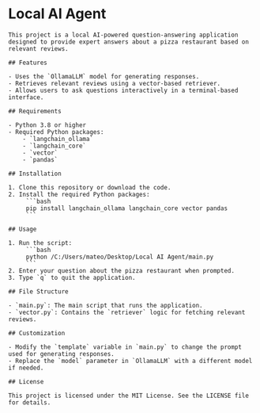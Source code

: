 # Local AI Agent

    This project is a local AI-powered question-answering application designed to provide expert answers about a pizza restaurant based on relevant reviews.

    ## Features

    - Uses the `OllamaLLM` model for generating responses.
    - Retrieves relevant reviews using a vector-based retriever.
    - Allows users to ask questions interactively in a terminal-based interface.

    ## Requirements

    - Python 3.8 or higher
    - Required Python packages:
        - `langchain_ollama`
        - `langchain_core`
        - `vector`
        - `pandas`

    ## Installation

    1. Clone this repository or download the code.
    2. Install the required Python packages:
         ```bash
         pip install langchain_ollama langchain_core vector pandas
         ```

    ## Usage

    1. Run the script:
         ```bash
         python /C:/Users/mateo/Desktop/Local AI Agent/main.py
         ```
    2. Enter your question about the pizza restaurant when prompted.
    3. Type `q` to quit the application.

    ## File Structure

    - `main.py`: The main script that runs the application.
    - `vector.py`: Contains the `retriever` logic for fetching relevant reviews.

    ## Customization

    - Modify the `template` variable in `main.py` to change the prompt used for generating responses.
    - Replace the `model` parameter in `OllamaLLM` with a different model if needed.

    ## License

    This project is licensed under the MIT License. See the LICENSE file for details.